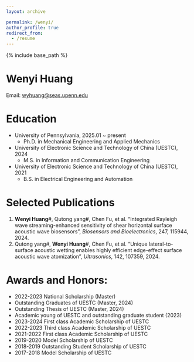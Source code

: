 ```yaml
---
layout: archive

permalink: /wenyi/
author_profile: true
redirect_from:
  - /resume
---
```


{% include base_path %}

Wenyi Huang
=========
Email: wyhuang@seas.upenn.edu

Education
======

* University of Pennsylvania, 2025.01 ~ present
    * Ph.D. in Mechanical Engineering and Applied Mechanics 
* University of Electronic Science and Technology of China (UESTC), 2024
    * M.S. in Information and Communication Engineering
* University of Electronic Science and Technology of China (UESTC), 2021
    * B.S. in Electrical Engineering and Automation

Selected Publications
======
1. **Wenyi Huang**#, Qutong yang#, Chen Fu, et al. “Integrated Rayleigh wave streaming-enhanced sensitivity of shear horizontal surface acoustic wave biosensors”, _Biosensors and Bioelectronics_, 247, 115944, 2024.
2. Qutong yang#, **Wenyi Huang**#, Chen Fu, et al. “Unique lateral-to-surface acoustic wetting enables highly efficient edge-effect surface acoustic wave atomization”, _Ultrasonics_, 142, 107359, 2024.

Awards and Honors:
======

* 2022-2023 National Scholarship (Master)
* Outstanding Graduates of UESTC (Master, 2024)
* Outstanding Thesis of UESTC (Master, 2024)
* Academic young of UESTC and outstanding graduate student (2023)
* 2023-2024 First class Academic Scholarship of UESTC
* 2022-2023 Third class Academic Scholarship of UESTC
* 2021-2022 First class Academic Scholarship of UESTC
* 2019-2020 Model Scholarship of UESTC
* 2018-2019 Outstanding Student Scholarship of UESTC
* 2017-2018 Model Scholarship of UESTC
